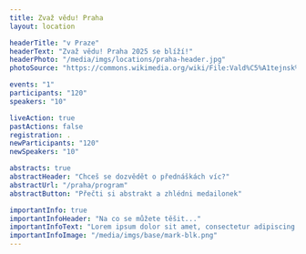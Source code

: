 ```yaml
---
title: Zvaž vědu! Praha
layout: location

headerTitle: "v Praze"
headerText: "Zvaž vědu! Praha 2025 se blíží!"
headerPhoto: "/media/imgs/locations/praha-header.jpg"
photoSource: "https://commons.wikimedia.org/wiki/File:Vald%C5%A1tejnsk%C3%BD_pal%C3%A1c,_jednac%C3%AD_s%C3%A1l_sen%C3%A1tu_%C4%8Cesk%C3%A9_republiky_(5)).jpg; Anna Tesař, CC BY-SA 4.0 <https://creativecommons.org/licenses/by-sa/4.0>, via Wikimedia Commons"    

events: "1"
participants: "120"
speakers: "10"  

liveAction: true
pastActions: false
registration: .
newParticipants: "120"
newSpeakers: "10"

abstracts: true
abstractHeader: "Chceš se dozvědět o přednáškách víc?"
abstractUrl: "/praha/program"
abstractButton: "Přečti si abstrakt a zhlédni medailonek"

importantInfo: true
importantInfoHeader: "Na co se můžete těšit..."
importantInfoText: "Lorem ipsum dolor sit amet, consectetur adipiscing elit. Sed ut perspiciatis unde omnis iste natus error sit voluptatem accusantium doloremque laudantium. Nemo enim ipsam voluptatem quia voluptas sit aspernatur aut odit aut fugit. Velit porro quisquam est, qui dolorem ipsum quia dolor sit amet, consectetur, adipisci velit. Neque porro quisquam est, qui dolorem. Sed ut perspiciatis unde omnis iste natus error sit. Tempora incidunt ut labore et dolore magnam aliquam quaerat voluptatem. Ut enim ad minima veniam, quis nostrum exercitationem ullam corporis suscipit laboriosam. Excepteur sint occaecat cupidatat non proident."
importantInfoImage: "/media/imgs/base/mark-blk.png"
---
```

